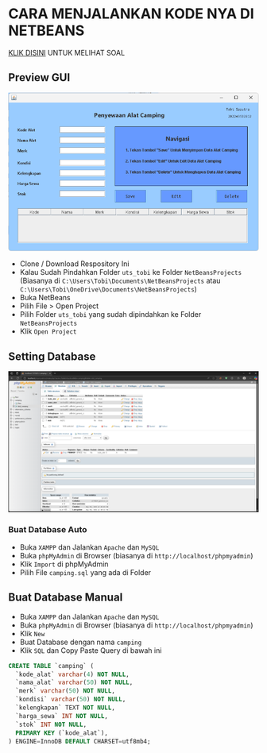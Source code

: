 # CARA MENJALANKAN KODE NYA DI NETBEANS

[KLIK DISINI](https://drive.google.com/file/d/1g-bTpQxDjMAYSbeITaNPsriLjMwo1NZ7/view?usp=drive_link) UNTUK MELIHAT SOAL

## Preview GUI

![Preview GUI](./preview.png)

-   Clone / Download Respository Ini
-   Kalau Sudah Pindahkan Folder `uts_tobi` ke Folder `NetBeansProjects` (Biasanya di `C:\Users\Tobi\Documents\NetBeansProjects` atau `C:\Users\Tobi\OneDrive\Documents\NetBeansProjects`)
-   Buka NetBeans
-   Pilih File > Open Project
-   Pilih Folder `uts_tobi` yang sudah dipindahkan ke Folder `NetBeansProjects`
-   Klik `Open Project`

## Setting Database

![Database](./database.png)

### Buat Database Auto

-   Buka `XAMPP` dan Jalankan `Apache` dan `MySQL`
-   Buka `phpMyAdmin` di Browser (biasanya di `http://localhost/phpmyadmin`)
-   Klik `Import` di phpMyAdmin
-   Pilih File `camping.sql` yang ada di Folder

## Buat Database Manual

-   Buka `XAMPP` dan Jalankan `Apache` dan `MySQL`
-   Buka `phpMyAdmin` di Browser (biasanya di `http://localhost/phpmyadmin`)
-   Klik `New`
-   Buat Database dengan nama `camping`
-   Klik `SQL` dan Copy Paste Query di bawah ini

```sql
CREATE TABLE `camping` (
  `kode_alat` varchar(4) NOT NULL,
  `nama_alat` varchar(50) NOT NULL,
  `merk` varchar(50) NOT NULL,
  `kondisi` varchar(50) NOT NULL,
  `kelengkapan` TEXT NOT NULL,
  `harga_sewa` INT NOT NULL,
  `stok` INT NOT NULL,
  PRIMARY KEY (`kode_alat`),
) ENGINE=InnoDB DEFAULT CHARSET=utf8mb4;
```
